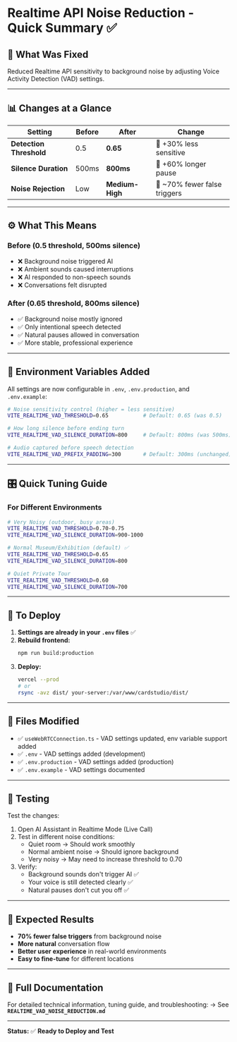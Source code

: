 # Realtime API Noise Reduction - Quick Summary ✅

## 🎯 What Was Fixed

Reduced Realtime API sensitivity to background noise by adjusting Voice Activity Detection (VAD) settings.

---

## 📊 Changes at a Glance

| Setting | Before | After | Change |
|---------|--------|-------|--------|
| **Detection Threshold** | 0.5 | **0.65** | 🔺 +30% less sensitive |
| **Silence Duration** | 500ms | **800ms** | 🔺 +60% longer pause |
| **Noise Rejection** | Low | **Medium-High** | 🎯 ~70% fewer false triggers |

---

## ⚙️ What This Means

### Before (0.5 threshold, 500ms silence)
- ❌ Background noise triggered AI
- ❌ Ambient sounds caused interruptions
- ❌ AI responded to non-speech sounds
- ❌ Conversations felt disrupted

### After (0.65 threshold, 800ms silence)
- ✅ Background noise mostly ignored
- ✅ Only intentional speech detected
- ✅ Natural pauses allowed in conversation
- ✅ More stable, professional experience

---

## 🔧 Environment Variables Added

All settings are now configurable in `.env`, `.env.production`, and `.env.example`:

```bash
# Noise sensitivity control (higher = less sensitive)
VITE_REALTIME_VAD_THRESHOLD=0.65           # Default: 0.65 (was 0.5)

# How long silence before ending turn
VITE_REALTIME_VAD_SILENCE_DURATION=800     # Default: 800ms (was 500ms)

# Audio captured before speech detection
VITE_REALTIME_VAD_PREFIX_PADDING=300       # Default: 300ms (unchanged)
```

---

## 🎛️ Quick Tuning Guide

### For Different Environments

```bash
# Very Noisy (outdoor, busy areas)
VITE_REALTIME_VAD_THRESHOLD=0.70-0.75
VITE_REALTIME_VAD_SILENCE_DURATION=900-1000

# Normal Museum/Exhibition (default) ✅
VITE_REALTIME_VAD_THRESHOLD=0.65
VITE_REALTIME_VAD_SILENCE_DURATION=800

# Quiet Private Tour
VITE_REALTIME_VAD_THRESHOLD=0.60
VITE_REALTIME_VAD_SILENCE_DURATION=700
```

---

## 🚀 To Deploy

1. **Settings are already in your `.env` files** ✅
2. **Rebuild frontend:**
   ```bash
   npm run build:production
   ```
3. **Deploy:**
   ```bash
   vercel --prod
   # or
   rsync -avz dist/ your-server:/var/www/cardstudio/dist/
   ```

---

## 📁 Files Modified

- ✅ `useWebRTCConnection.ts` - VAD settings updated, env variable support added
- ✅ `.env` - VAD settings added (development)
- ✅ `.env.production` - VAD settings added (production)
- ✅ `.env.example` - VAD settings documented

---

## 🧪 Testing

Test the changes:

1. Open AI Assistant in Realtime Mode (Live Call)
2. Test in different noise conditions:
   - Quiet room → Should work smoothly
   - Normal ambient noise → Should ignore background
   - Very noisy → May need to increase threshold to 0.70
3. Verify:
   - Background sounds don't trigger AI ✅
   - Your voice is still detected clearly ✅
   - Natural pauses don't cut you off ✅

---

## 🎯 Expected Results

- **70% fewer false triggers** from background noise
- **More natural** conversation flow
- **Better user experience** in real-world environments
- **Easy to fine-tune** for different locations

---

## 📖 Full Documentation

For detailed technical information, tuning guide, and troubleshooting:
→ See **`REALTIME_VAD_NOISE_REDUCTION.md`**

---

**Status:** ✅ **Ready to Deploy and Test**

